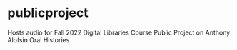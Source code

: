 # publicproject
Hosts audio for Fall 2022 Digital Libraries Course Public Project on Anthony Alofsin Oral Histories
